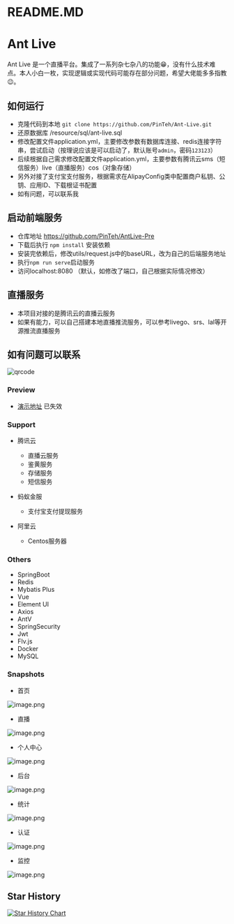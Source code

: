 # README.MD

# Ant Live 
Ant Live 是一个直播平台。集成了一系列杂七杂八的功能😁，没有什么技术难点。本人小白一枚，实现逻辑或实现代码可能存在部分问题，希望大佬能多多指教😉。



## 如何运行

- 克隆代码到本地 `git clone https://github.com/PinTeh/Ant-Live.git`
- 还原数据库 /resource/sql/ant-live.sql
- 修改配置文件application.yml，主要修改参数有数据库连接、redis连接字符串，尝试启动（按理说应该是可以启动了，默认账号`admin`，密码`123123`）
- 后续根据自己需求修改配置文件application.yml，主要参数有腾讯云sms（短信服务）live（直播服务）cos（对象存储）
- 另外对接了支付宝支付服务，根据需求在AlipayConfig类中配置商户私钥、公钥、应用ID、下载根证书配置
- 如有问题，可以联系我

## 启动前端服务
- 仓库地址 https://github.com/PinTeh/AntLive-Pre
- 下载后执行 `npm install` 安装依赖
- 安装完依赖后，修改utils/request.js中的baseURL，改为自己的后端服务地址
- 执行`npm run serve`启动服务
- 访问localhost:8080 （默认，如修改了端口，自己根据实际情况修改）


## 直播服务
- 本项目对接的是腾讯云的直播云服务
- 如果有能力，可以自己搭建本地直播推流服务，可以参考livego、srs、lal等开源推流直播服务

## 如有问题可以联系

![qrcode](http://image.imhtb.cn/qrCode2.png?imageMogr2/thumbnail/!30p)


### Preview


- [演示地址](http://www.imhtb.cn) 已失效




### Support


- 腾讯云
   - 直播云服务
   - 鉴黄服务
   - 存储服务
   - 短信服务



- 蚂蚁金服
   - 支付宝支付提现服务



- 阿里云
   - Centos服务器





### Others


- SpringBoot
- Redis
- Mybatis Plus
- Vue
- Element UI
- Axios
- AntV
- SpringSecurity
- Jwt
- Flv.js
- Docker
- MySQL





### Snapshots


- 首页

![image.png](https://cdn.nlark.com/yuque/0/2020/png/297773/1593835018960-7345cd28-950b-48b4-88c9-c43208cf78d3.png#align=left&display=inline&height=352&margin=%5Bobject%20Object%5D&name=image.png&originHeight=902&originWidth=1913&size=251257&status=done&style=shadow&width=746)


- 直播

![image.png](https://cdn.nlark.com/yuque/0/2020/png/297773/1593835100616-1f698da7-5b6a-4636-a3a8-2b67c7730e6b.png#align=left&display=inline&height=451&margin=%5Bobject%20Object%5D&name=image.png&originHeight=902&originWidth=1893&size=70038&status=done&style=shadow&width=946.5)


- 个人中心

![image.png](https://cdn.nlark.com/yuque/0/2020/png/297773/1593835162609-984d4ab2-9fbd-4270-a462-350d174cd8de.png#align=left&display=inline&height=451&margin=%5Bobject%20Object%5D&name=image.png&originHeight=901&originWidth=1888&size=100716&status=done&style=shadow&width=944)


- 后台



![image.png](https://cdn.nlark.com/yuque/0/2020/png/297773/1593835199807-f4ed4b37-c07e-4a44-8c00-daa9630e8bb6.png#align=left&display=inline&height=455&margin=%5Bobject%20Object%5D&name=image.png&originHeight=910&originWidth=1916&size=79335&status=done&style=shadow&width=958)


- 统计



![image.png](https://cdn.nlark.com/yuque/0/2020/png/297773/1593842619713-99982461-85c7-4944-93f0-8a74e18d3791.png#align=left&display=inline&height=365&margin=%5Bobject%20Object%5D&name=image.png&originHeight=729&originWidth=1576&size=67123&status=done&style=shadow&width=788)


- 认证



![image.png](https://cdn.nlark.com/yuque/0/2020/png/297773/1593842676048-6deb047a-a6dc-4a43-8acf-085d1868a5fa.png#align=left&display=inline&height=414&margin=%5Bobject%20Object%5D&name=image.png&originHeight=668&originWidth=1204&size=49223&status=done&style=shadow&width=746)


- 监控



![image.png](https://cdn.nlark.com/yuque/0/2020/png/297773/1593842793536-a2c1d037-5ce8-4ad4-ae3d-c7f41ba475cd.png#align=left&display=inline&height=291&margin=%5Bobject%20Object%5D&name=image.png&originHeight=645&originWidth=1654&size=65855&status=done&style=shadow&width=746)

## Star History

[![Star History Chart](https://api.star-history.com/svg?repos=PinTeh/Ant-Live&type=Date)](https://star-history.com/#PinTeh/Ant-Live&Date)

